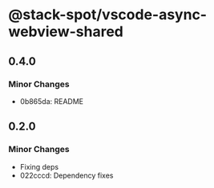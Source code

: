 # @stack-spot/vscode-async-webview-shared

## 0.4.0

### Minor Changes

- 0b865da: README

## 0.2.0

### Minor Changes

- Fixing deps
- 022cccd: Dependency fixes
